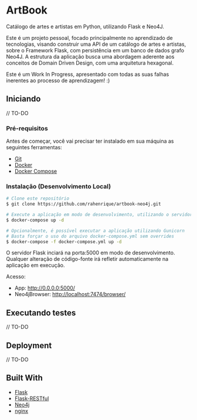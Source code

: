 ArtBook
=======

Catálogo de artes e artistas em Python, utilizando Flask e Neo4J. 

Este é um projeto pessoal, focado principalmente no aprendizado de tecnologias, visando construir uma API de um catálogo de artes e artistas, sobre o Framework Flask, com persistência em um banco de dados grafo Neo4J. A estrutura da aplicação busca uma abordagem aderente aos conceitos de Domain Driven Design, com uma arquitetura hexagonal.

Este é um Work In Progress, apresentado com todas as suas falhas inerentes ao processo de aprendizagem! :)  

## Iniciando

// TO-DO

### Pré-requisitos

Antes de começar, você vai precisar ter instalado em sua máquina as seguintes ferramentas:
* [Git](https://git-scm.com)
* [Docker](https://www.docker.com/)
* [Docker Compose](https://docs.docker.com/compose/install/)

### Instalação (Desenvolvimento Local)

```bash
# Clone este repositório
$ git clone https://github.com/rahenrique/artbook-neo4j.git

# Execute a aplicação em modo de desenvolvimento, utilizando o servidor embarcado
$ docker-compose up -d
```

```bash
# Opcionalmente, é possível executar a aplicação utilizando Gunicorn
# Basta forçar o uso do arquivo docker-compose.yml sem overrides
$ docker-compose -f docker-compose.yml up -d
```

O servidor Flask inciará na porta:5000 em modo de desenvolvimento. Qualquer alteração de código-fonte irá refletir automaticamente na aplicação em execução.

Acesso:
* App: <http://0.0.0.0:5000/>
* Neo4jBrowser: <http://localhost:7474/browser/>

## Executando testes

// TO-DO

## Deployment

// TO-DO

## Built With

* [Flask](https://flask.palletsprojects.com/)
* [Flask-RESTful](https://flask-restful.readthedocs.io/)
* [Neo4j](https://neo4j.com/)
* [nginx](https://nginx.org/en/)